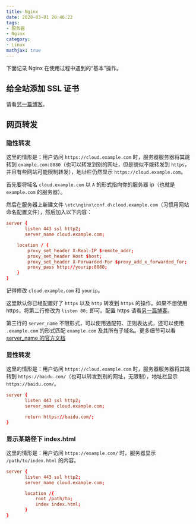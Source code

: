 ```yaml
---
title: Nginx
date: 2020-03-01 20:46:22
tags:
- 服务器
- Nginx
category:
- Linux
mathjax: true
---
```


下面记录 Nginx 在使用过程中遇到的“基本”操作。

## 给全站添加 SSL 证书

请看[另一篇博客](../build-https-sites-with-nginx/)。

## 网页转发

### 隐性转发

这里的情形是：用户访问 `https://cloud.example.com` 时，服务器服务器将其跳转到 `example.com:8080`（也可以转发到别的网址，但是貌似不能转发到 `https`，并且有些网站可能限制转发），地址栏仍然显示 `https://cloud.example.com`。

首先要将域名 `cloud.example.com` 以 `A` 的形式指向你的服务器 ip（也就是 `example.com` 的服务器）。

然后在服务器上新建文件 `\etc\nginx\conf.d\cloud.example.com`（习惯用网站命名配置文件），然后加入以下内容：

```conf
server {
       listen 443 ssl http2;
       server_name cloud.example.com;

    location / {
        proxy_set_header X-Real-IP $remote_addr;
        proxy_set_header Host $host;
        proxy_set_header X-Forwarded-For $proxy_add_x_forwarded_for;
        proxy_pass http://yourip:8080;
    }
}
```

记得修改 `cloud.example.com` 和 `yourip`。

这里默认你已经配置好了 `https` 以及 `http` 转发到 `https` 的操作。如果不想使用 https，将第二行修改为 `listen 80;` 即可。配置 https 请看[另一篇博客](../build-https-sites-with-nginx/)。

第三行的 `server_name` 不限形式，可以使用通配符、正则表达式，还可以使用 `.example.com` 的形式匹配 `example.com` 及其所有子域名。更多细节可以看 [server_name 的官方文档]

[server_name 的官方文档]:(http://nginx.org/en/docs/http/server_names.html)

### 显性转发

这里的情形是：用户访问 `https://cloud.example.com` 时，服务器服务器将其跳转到 `https://baidu.com/`（也可以转发到别的网址，无限制），地址栏显示 `https://baidu.com/`。

```conf
server {
       listen 443 ssl http2;
       server_name cloud.example.com;

       return https://baidu.com/;
}
```

### 显示某路径下 index.html

这里的情形是：用户访问 `https://example.com/` 时，服务器显示 `/path/to/index.html` 的内容。

```conf
server {
       listen 443 ssl http2;
       server_name cloud.example.com;

       location /{
           root /path/to;
           index index.html;
       }
}